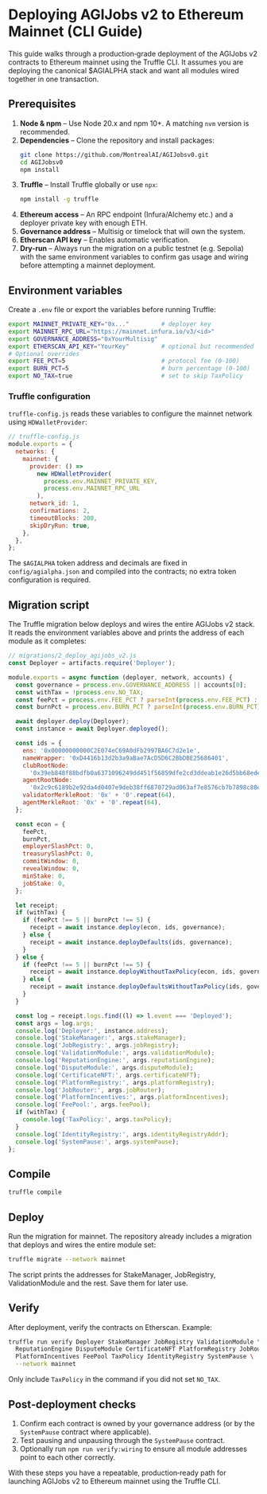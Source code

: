 # Deploying AGIJobs v2 to Ethereum Mainnet (CLI Guide)

This guide walks through a production‑grade deployment of the AGIJobs v2
contracts to Ethereum mainnet using the Truffle CLI. It assumes you are
deploying the canonical $AGIALPHA stack and want all modules wired together
in one transaction.

## Prerequisites

1. **Node & npm** – Use Node 20.x and npm 10+. A matching `nvm` version is
   recommended.
2. **Dependencies** – Clone the repository and install packages:
   ```bash
   git clone https://github.com/MontrealAI/AGIJobsv0.git
   cd AGIJobsv0
   npm install
   ```
3. **Truffle** – Install Truffle globally or use `npx`:
   ```bash
   npm install -g truffle
   ```
4. **Ethereum access** – An RPC endpoint (Infura/Alchemy etc.) and a deployer
   private key with enough ETH.
 5. **Governance address** – Multisig or timelock that will own the system.
 6. **Etherscan API key** – Enables automatic verification.
 7. **Dry-run** – Always run the migration on a public testnet (e.g. Sepolia)
    with the same environment variables to confirm gas usage and wiring
    before attempting a mainnet deployment.

## Environment variables

Create a `.env` file or export the variables before running Truffle:

```bash
export MAINNET_PRIVATE_KEY="0x..."         # deployer key
export MAINNET_RPC_URL="https://mainnet.infura.io/v3/<id>"
export GOVERNANCE_ADDRESS="0xYourMultisig"
export ETHERSCAN_API_KEY="YourKey"         # optional but recommended
# Optional overrides
export FEE_PCT=5                           # protocol fee (0‑100)
export BURN_PCT=5                          # burn percentage (0‑100)
export NO_TAX=true                         # set to skip TaxPolicy
```

### Truffle configuration

`truffle-config.js` reads these variables to configure the mainnet network
using `HDWalletProvider`:

```javascript
// truffle-config.js
module.exports = {
  networks: {
    mainnet: {
      provider: () =>
        new HDWalletProvider(
          process.env.MAINNET_PRIVATE_KEY,
          process.env.MAINNET_RPC_URL
        ),
      network_id: 1,
      confirmations: 2,
      timeoutBlocks: 200,
      skipDryRun: true,
    },
  },
};
```

The `$AGIALPHA` token address and decimals are fixed in
`config/agialpha.json` and compiled into the contracts; no extra token
configuration is required.

## Migration script

The Truffle migration below deploys and wires the entire AGIJobs v2 stack. It
reads the environment variables above and prints the address of each module as
it completes:

```javascript
// migrations/2_deploy_agijobs_v2.js
const Deployer = artifacts.require('Deployer');

module.exports = async function (deployer, network, accounts) {
  const governance = process.env.GOVERNANCE_ADDRESS || accounts[0];
  const withTax = !process.env.NO_TAX;
  const feePct = process.env.FEE_PCT ? parseInt(process.env.FEE_PCT) : 5;
  const burnPct = process.env.BURN_PCT ? parseInt(process.env.BURN_PCT) : 5;

  await deployer.deploy(Deployer);
  const instance = await Deployer.deployed();

  const ids = {
    ens: '0x00000000000C2E074eC69A0dFb2997BA6C7d2e1e',
    nameWrapper: '0xD4416b13d2b3a9aBae7AcD5D6C2BbDBE25686401',
    clubRootNode:
      '0x39eb848f88bdfb0a6371096249dd451f56859dfe2cd3ddeab1e26d5bb68ede16',
    agentRootNode:
      '0x2c9c6189b2e92da4d0407e9deb38ff6870729ad063af7e8576cb7b7898c88e2d',
    validatorMerkleRoot: '0x' + '0'.repeat(64),
    agentMerkleRoot: '0x' + '0'.repeat(64),
  };

  const econ = {
    feePct,
    burnPct,
    employerSlashPct: 0,
    treasurySlashPct: 0,
    commitWindow: 0,
    revealWindow: 0,
    minStake: 0,
    jobStake: 0,
  };

  let receipt;
  if (withTax) {
    if (feePct !== 5 || burnPct !== 5) {
      receipt = await instance.deploy(econ, ids, governance);
    } else {
      receipt = await instance.deployDefaults(ids, governance);
    }
  } else {
    if (feePct !== 5 || burnPct !== 5) {
      receipt = await instance.deployWithoutTaxPolicy(econ, ids, governance);
    } else {
      receipt = await instance.deployDefaultsWithoutTaxPolicy(ids, governance);
    }
  }

  const log = receipt.logs.find((l) => l.event === 'Deployed');
  const args = log.args;
  console.log('Deployer:', instance.address);
  console.log('StakeManager:', args.stakeManager);
  console.log('JobRegistry:', args.jobRegistry);
  console.log('ValidationModule:', args.validationModule);
  console.log('ReputationEngine:', args.reputationEngine);
  console.log('DisputeModule:', args.disputeModule);
  console.log('CertificateNFT:', args.certificateNFT);
  console.log('PlatformRegistry:', args.platformRegistry);
  console.log('JobRouter:', args.jobRouter);
  console.log('PlatformIncentives:', args.platformIncentives);
  console.log('FeePool:', args.feePool);
  if (withTax) {
    console.log('TaxPolicy:', args.taxPolicy);
  }
  console.log('IdentityRegistry:', args.identityRegistryAddr);
  console.log('SystemPause:', args.systemPause);
};
```

## Compile

```bash
truffle compile
```

## Deploy

Run the migration for mainnet. The repository already includes a migration that
deploys and wires the entire module set:

```bash
truffle migrate --network mainnet
```

The script prints the addresses for StakeManager, JobRegistry, ValidationModule
and the rest. Save them for later use.

## Verify

After deployment, verify the contracts on Etherscan. Example:

```bash
truffle run verify Deployer StakeManager JobRegistry ValidationModule \
  ReputationEngine DisputeModule CertificateNFT PlatformRegistry JobRouter \
  PlatformIncentives FeePool TaxPolicy IdentityRegistry SystemPause \
  --network mainnet
```

Only include `TaxPolicy` in the command if you did not set `NO_TAX`.

## Post‑deployment checks

1. Confirm each contract is owned by your governance address (or by the
   `SystemPause` contract where applicable).
2. Test pausing and unpausing through the `SystemPause` contract.
3. Optionally run `npm run verify:wiring` to ensure all module addresses point
   to each other correctly.

With these steps you have a repeatable, production‑ready path for launching
AGIJobs v2 to Ethereum mainnet using the Truffle CLI.
